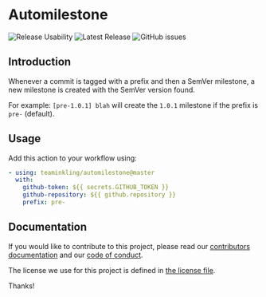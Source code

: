 # Automilestone

![Release Usability](https://img.shields.io/static/v1?label=stability&message=unusable&style=flat-square&color=red)
![Latest Release](https://img.shields.io/github/v/release/GH_USER/GH_REPO?sort=semver&style=flat-square)
![GitHub issues](https://img.shields.io/github/issues-raw/GH_USER/GH_REPO?style=flat-square)

## Introduction

Whenever a commit is tagged with a prefix and then a SemVer milestone, a new milestone is created with the SemVer version found.

For example: `[pre-1.0.1] blah` will create the `1.0.1` milestone if the prefix is `pre-` (default).

## Usage

Add this action to your workflow using:

```yaml
- using: teaminkling/automilestone@master
  with:
    github-token: ${{ secrets.GITHUB_TOKEN }}
    github-repository: ${{ github.repository }}
    prefix: pre-
```

## Documentation

If you would like to contribute to this project, please read our [contributors documentation](CONTRIBUTING.md) and our [code of conduct](CODE_OF_CONDUCT.md).

The license we use for this project is defined in [the license file](LICENSE).

Thanks!
